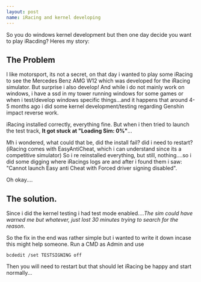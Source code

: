 ```yaml
---
layout: post
name: iRacing and kernel developing
---
```

So you do windows kernel development but then one day decide you want to play iRacding? Heres my story:

## The Problem
I like motorsport, its not a secret, on that day i wanted to play some iRacing to see the Mercedes Benz AMG W12 which was developed for the iRacing simulator.
But surprise i also develop! And while i do not mainly work on windows, i have a ssd in my tower running windows for some games or when i test/develop windows specific things...and it happens that around 4-5 months ago i did some kernel development/testing regarding Genshin impact reverse work.

iRacing installed correctly, everything fine. But when i then tried to launch the test track, **It got stuck at "Loading Sim: 0%"**...

Mh i wondered, what could that be, did the install fail? did i need to restart?(iRacing comes with EasyAntiCheat, which i can understand since its a competitive simulator)
So i re reinstalled everything, but still, nothing....so i did some digging where iRacings logs are and after i found them i saw: "Cannot launch Easy anti Cheat with Forced driver signing disabled".

Oh okay....

## The solution.
Since i did the kernel testing i had test mode enabled....*The sim could have warned me but whatever, just lost 30 minutes trying to search for the reason*.

So the fix in the end was rather simple but i wanted to write it down incase this might help someone.
Run a CMD as Admin and use
```
bcdedit /set TESTSIGNING off
```
Then you will need to restart but that should let iRacing be happy and start normally...